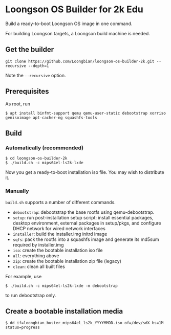 # Loongson OS Builder for 2k Edu

Build a ready-to-boot Loongson OS image in one command.

For building Loongson targets, a Loongson build machine is needed.

## Get the builder

```
git clone https://github.com/Loongbian/loongson-os-builder-2k.git --recursive --depth=1
```

Note the `--recursive` option.

## Prerequisites

As root, run

```
$ apt install binfmt-support qemu qemu-user-static debootstrap xorriso genisoimage apt-cacher-ng squashfs-tools
```

## Build

### Automatically (recommended)

```
$ cd loongson-os-builder-2k
$ ./build.sh -c mips64el-ls2k-lxde
```

Now you get a ready-to-boot installation iso file. You may wish to distribute it.

### Manually

`build.sh` supports a number of different commands.

* `debootstrap`: debootstrap the base rootfs using qemu-debootstrap.
* `setup`: run post-installation setup script: install essential packages, desktop environment, external packages in setup/pkgs, and configure DHCP network for wired network interfaces
* `installer`: build the installer.img initrd image
* `sqfs`: pack the rootfs into a squashfs image and generate its md5sum required by installer.img
* `iso`: create the bootable installation iso file
* `all`: everything above
* `zip`:  create the bootable installation zip file (legacy)
* `clean`: clean all built files

For example, use

```
$ ./build.sh -c mips64el-ls2k-lxde -m debootstrap
```

to run debootstrap only.

## Create a bootable installation media

```
$ dd if=loongbian_buster_mips64el_ls2k_YYYYMMDD.iso of=/dev/sdX bs=1M status=progress
```
